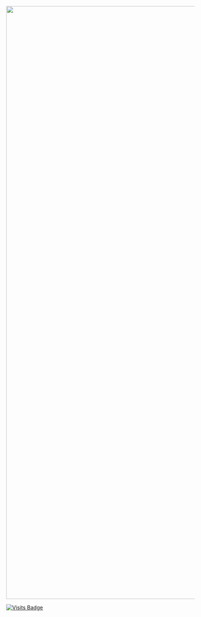 <p align="center">

<img width="1584" alt="LinkedIn cover - 3" src="https://github.com/user-attachments/assets/54dfbb84-20f8-4f73-8772-2f6b6674ee9b">

[![Visits Badge](https://badges.pufler.dev/visits/pujux/badge-it)](https://badges.pufler.dev)

</p>
